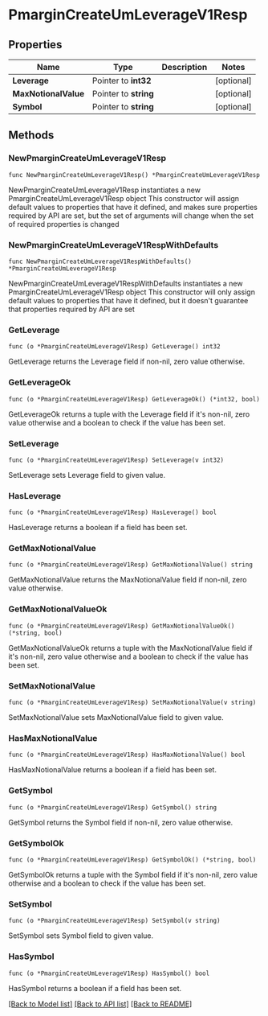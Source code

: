 # PmarginCreateUmLeverageV1Resp

## Properties

Name | Type | Description | Notes
------------ | ------------- | ------------- | -------------
**Leverage** | Pointer to **int32** |  | [optional] 
**MaxNotionalValue** | Pointer to **string** |  | [optional] 
**Symbol** | Pointer to **string** |  | [optional] 

## Methods

### NewPmarginCreateUmLeverageV1Resp

`func NewPmarginCreateUmLeverageV1Resp() *PmarginCreateUmLeverageV1Resp`

NewPmarginCreateUmLeverageV1Resp instantiates a new PmarginCreateUmLeverageV1Resp object
This constructor will assign default values to properties that have it defined,
and makes sure properties required by API are set, but the set of arguments
will change when the set of required properties is changed

### NewPmarginCreateUmLeverageV1RespWithDefaults

`func NewPmarginCreateUmLeverageV1RespWithDefaults() *PmarginCreateUmLeverageV1Resp`

NewPmarginCreateUmLeverageV1RespWithDefaults instantiates a new PmarginCreateUmLeverageV1Resp object
This constructor will only assign default values to properties that have it defined,
but it doesn't guarantee that properties required by API are set

### GetLeverage

`func (o *PmarginCreateUmLeverageV1Resp) GetLeverage() int32`

GetLeverage returns the Leverage field if non-nil, zero value otherwise.

### GetLeverageOk

`func (o *PmarginCreateUmLeverageV1Resp) GetLeverageOk() (*int32, bool)`

GetLeverageOk returns a tuple with the Leverage field if it's non-nil, zero value otherwise
and a boolean to check if the value has been set.

### SetLeverage

`func (o *PmarginCreateUmLeverageV1Resp) SetLeverage(v int32)`

SetLeverage sets Leverage field to given value.

### HasLeverage

`func (o *PmarginCreateUmLeverageV1Resp) HasLeverage() bool`

HasLeverage returns a boolean if a field has been set.

### GetMaxNotionalValue

`func (o *PmarginCreateUmLeverageV1Resp) GetMaxNotionalValue() string`

GetMaxNotionalValue returns the MaxNotionalValue field if non-nil, zero value otherwise.

### GetMaxNotionalValueOk

`func (o *PmarginCreateUmLeverageV1Resp) GetMaxNotionalValueOk() (*string, bool)`

GetMaxNotionalValueOk returns a tuple with the MaxNotionalValue field if it's non-nil, zero value otherwise
and a boolean to check if the value has been set.

### SetMaxNotionalValue

`func (o *PmarginCreateUmLeverageV1Resp) SetMaxNotionalValue(v string)`

SetMaxNotionalValue sets MaxNotionalValue field to given value.

### HasMaxNotionalValue

`func (o *PmarginCreateUmLeverageV1Resp) HasMaxNotionalValue() bool`

HasMaxNotionalValue returns a boolean if a field has been set.

### GetSymbol

`func (o *PmarginCreateUmLeverageV1Resp) GetSymbol() string`

GetSymbol returns the Symbol field if non-nil, zero value otherwise.

### GetSymbolOk

`func (o *PmarginCreateUmLeverageV1Resp) GetSymbolOk() (*string, bool)`

GetSymbolOk returns a tuple with the Symbol field if it's non-nil, zero value otherwise
and a boolean to check if the value has been set.

### SetSymbol

`func (o *PmarginCreateUmLeverageV1Resp) SetSymbol(v string)`

SetSymbol sets Symbol field to given value.

### HasSymbol

`func (o *PmarginCreateUmLeverageV1Resp) HasSymbol() bool`

HasSymbol returns a boolean if a field has been set.


[[Back to Model list]](../README.md#documentation-for-models) [[Back to API list]](../README.md#documentation-for-api-endpoints) [[Back to README]](../README.md)



